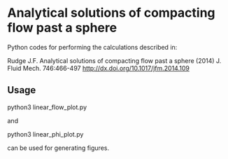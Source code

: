 # Analytical solutions of compacting flow past a sphere

Python codes for performing the calculations described in:

Rudge J.F. Analytical solutions of compacting flow past a sphere
(2014) J. Fluid Mech. 746:466-497
http://dx.doi.org/10.1017/jfm.2014.109

## Usage

python3 linear_flow_plot.py

and

python3 linear_phi_plot.py

can be used for generating figures.
